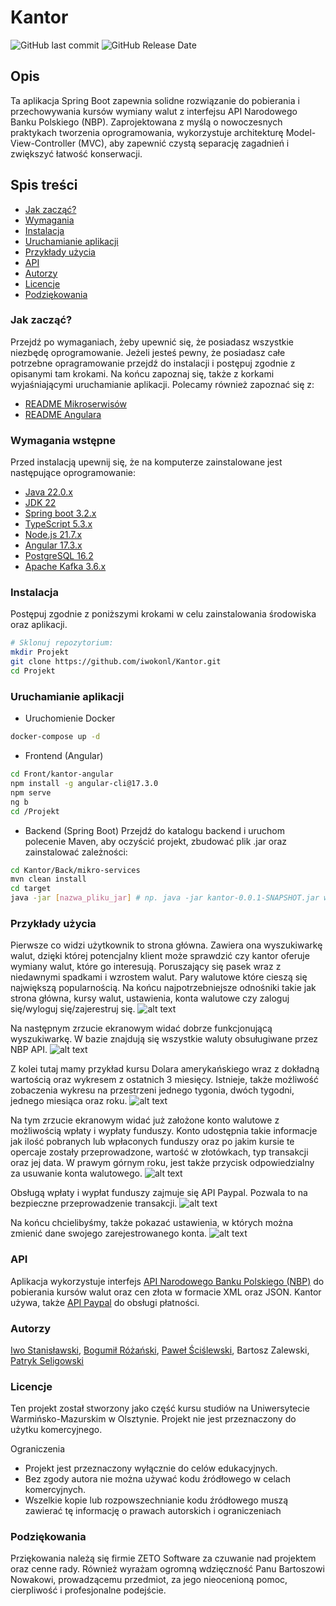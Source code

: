 # Kantor


![GitHub last commit](https://img.shields.io/github/last-commit/iwokonl/Kantor)   ![GitHub Release Date](https://img.shields.io/github/release-date/Iwokonl/Kantor)


## Opis
Ta aplikacja Spring Boot zapewnia solidne rozwiązanie do pobierania i przechowywania kursów wymiany walut z interfejsu API Narodowego Banku Polskiego (NBP). Zaprojektowana z myślą o nowoczesnych praktykach tworzenia oprogramowania, wykorzystuje architekturę Model-View-Controller (MVC), aby zapewnić czystą separację zagadnień i zwiększyć łatwość konserwacji.



## Spis treści

- [Jak zacząć?](#Jak-zacząć?) 
- [Wymagania](#prerequisites)
- [Instalacja](#Instalacja)
- [Uruchamianie aplikacji](#running-the-application) 
- [Przykłady użycia](#Przykłady-użycia) 
- [API](#api)
- [Autorzy](#authors) 
- [Licencje](#license) 
- [Podziękowania](#podzienkowania) 

### Jak zacząć?
Przejdź po wymaganiach, żeby upewnić się, że posiadasz wszystkie niezbędę oprogramowanie. Jeżeli jesteś pewny, że posiadasz całe potrzebne opragramowanie przejdź do instalacji i postępuj zgodnie z opisanymi tam krokami. Na końcu zapoznaj się, także z korkami wyjaśniającymi uruchamianie aplikacji. Polecamy również zapoznać się z:
- [README Mikroserwisów](https://github.com/iwokonl/Kantor/tree/main/Back/micro-services)
- [README Angulara](https://github.com/iwokonl/Kantor/tree/main/Front/kantor-angular)
### Wymagania wstępne


Przed instalacją upewnij się, że na komputerze zainstalowane jest następujące oprogramowanie:
- [Java 22.0.x](https://jdk.java.net/22/)
- [JDK 22](https://www.oracle.com/java/technologies/downloads/#java22)
- [Spring boot 3.2.x](https://start.spring.io)
- [TypeScript 5.3.x](https://www.typescriptlang.org/download)
- [Node.js 21.7.x](https://nodejs.org/en/download/prebuilt-installer)
- [Angular 17.3.x](https://www.npmjs.com/package/@angular/cli?activeTab=versions)
- [PostgreSQL 16.2](https://www.postgresql.org/download/)
- [Apache Kafka 3.6.x](https://kafka.apache.org/downloads)


### Instalacja

Postępuj zgodnie z poniższymi krokami w celu zainstalowania środowiska oraz aplikacji.

```bash
# Sklonuj repozytorium:
mkdir Projekt
git clone https://github.com/iwokonl/Kantor.git
cd Projekt
```
### Uruchamianie aplikacji

- Uruchomienie Docker
```bash
docker-compose up -d
```

- Frontend (Angular)
```bash
cd Front/kantor-angular
npm install -g angular-cli@17.3.0
npm serve
ng b
cd /Projekt
```
- Backend (Spring Boot)
Przejdź do katalogu backend i uruchom polecenie Maven, aby oczyścić projekt, zbudować plik .jar oraz zainstalować zależności:
```bash
cd Kantor/Back/mikro-services
mvn clean install
cd target
java -jar [nazwa_pliku_jar] # np. java -jar kantor-0.0.1-SNAPSHOT.jar w Target. Kolejność uruchamiania mikroserwisów jest określona w README.MD w ms.
```



### Przykłady użycia
Pierwsze co widzi użytkownik to strona główna. Zawiera ona wyszukiwarkę walut, dzięki której potencjalny klient może sprawdzić czy kantor oferuje wymiany walut, które go interesują. Poruszający się pasek wraz z niedawnymi spadkami i wzrostem walut. Pary walutowe które cieszą się największą popularnością. Na końcu najpotrzebniejsze odnośniki takie jak strona główna, kursy walut, ustawienia, konta walutowe czy zaloguj się/wyloguj się/zajerestruj się.
![alt text](https://github.com/Patryk920n/Patryk/blob/main/1.png?raw=true)


Na następnym zrzucie ekranowym widać dobrze funkcjonującą wyszukiwarkę. W bazie znajdują się wszystkie waluty obsuługiwane przez NBP API.
![alt text](https://github.com/Patryk920n/Patryk/blob/main/2.png?raw=true)


Z kolei tutaj mamy przykład kursu Dolara amerykańskiego wraz z dokładną wartością oraz wykresem z ostatnich 3 miesięcy. Istnieje, także możliwość zobaczenia wykresu na przestrzeni jednego tygonia, dwóch tygodni, jednego miesiąca oraz roku.
![alt text](https://github.com/Patryk920n/Patryk/blob/main/3.png?raw=true)


Na tym zrzucie ekranowym widać już założone konto walutowe z możliwością wpłaty i wypłaty funduszy. Konto udostępnia takie informacje jak ilość pobranych lub wpłaconych funduszy oraz po jakim kursie te opercaje zostały przeprowadzone, wartość w złotówkach, typ transakcji oraz jej data. W prawym górnym roku, jest także przycisk odpowiedzialny za usuwanie konta walutowego.
![alt text](https://github.com/Patryk920n/Patryk/blob/main/5.png?raw=true)


Obsługą wpłaty i wypłat funduszy zajmuje się API Paypal. Pozwala to na bezpieczne przeprowadzenie transakcji.
![alt text](https://github.com/Patryk920n/Patryk/blob/main/6.png?raw=true)


Na końcu chcielibyśmy, także pokazać ustawienia, w których można zmienić dane swojego zarejestrowanego konta.
![alt text](https://github.com/Patryk920n/Patryk/blob/main/7.png?raw=true)


### API
Aplikacja wykorzystuje interfejs [API Narodowego Banku Polskiego (NBP)](https://api.nbp.pl) do pobierania kursów walut oraz cen złota w formacie XML oraz JSON.
Kantor używa, także [API Paypal](https://developer.paypal.com/api/rest/) do obsługi płatności.
### Autorzy
[Iwo Stanisławski](https://github.com/iwokonl/), [Bogumił Różański](https://github.com/brozanski), [Paweł Ściślewski](https://github.com/Zaikouu), Bartosz Zalewski, [Patryk Seligowski](https://github.com/Patryk920n)
### Licencje
Ten projekt został stworzony jako część kursu studiów na Uniwersytecie Warmińsko-Mazurskim w Olsztynie. Projekt nie jest przeznaczony do użytku komercyjnego.

Ograniczenia
- Projekt jest przeznaczony wyłącznie do celów edukacyjnych.
- Bez zgody autora nie można używać kodu źródłowego w celach komercyjnych.
- Wszelkie kopie lub rozpowszechnianie kodu źródłowego muszą zawierać tę    informację o prawach autorskich i ograniczeniach

### Podziękowania
Prziękowania należą się firmie ZETO Software za czuwanie nad projektem oraz cenne rady.
Również wyrażam ogromną wdzięczność Panu Bartoszowi Nowakowi, prowadzącemu przedmiot, za jego nieocenioną pomoc, cierpliwość i profesjonalne podejście.
